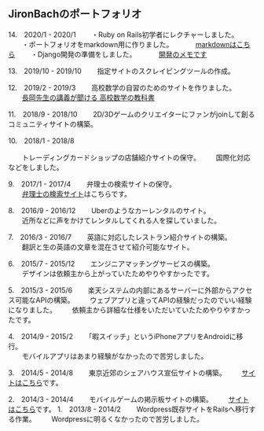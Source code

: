 ## JironBachのポートフォリオ
14.　2020/1 - 2020/1</h3>
  　　・Ruby on Rails初学者にレクチャーしました。
  　　・ポートフォリオをmarkdown用に作りました。
  　　　[markdownはこちら](https://mimemo.io/m/D1V7LGwm7zlYPNj)
  　　・Django開発の準備をしました。
  　　　[開発のメモです](https://mimemo.io/m/BV8YKG0EzJory91)

13.　2019/10 - 2019/10
　　指定サイトのスクレイピングツールの作成。

12.　2019/2 - 2019/3
　　高校数学の自習のためのサイトを作りました。<br/>
　　[長岡先生の講義が聞ける 高校数学の教科書](http://ec2-3-132-178-228.us-east-2.compute.amazonaws.com/)

11.　2018/9 - 2018/10
　　2D/3Dゲームのクリエイターにファンがjoinして創るコミュニティサイトの構築。

10.　2018/1 - 2018/8

　　トレーディングカードショップの店舗紹介サイトの保守。
　　国際化対応などをしました。

9.　2017/1 - 2017/4
　　弁理士の検索サイトの保守。<br/>
　　[弁理士の検索サイト](http://www.benrishi-navi.com/)はこちらです。

8.　2016/9 - 2016/12
　　Uberのようなカーレンタルのサイト。<br/>
　　近所などに声をかけてレンタルしてくれる人を探していました。

7.　2016/3 - 2016/7
　　英語に対応したレストラン紹介サイトの構築。<br/>
　　翻訳と生の英語の文章を混在させて紹介可能なサイト。

6.　2015/7 - 2015/12
　　エンジニアマッチングサービスの構築。<br/>
　　デザインは依頼主から上がっていたためやりやすかったです。

5.　2015/3 - 2015/6
　　楽天システムの内部にあるサーバーに外部からアクセス可能なAPIの構築。
　　ウェブアプリと違ってAPIの経験だったのでいい経験になりました。
　　依頼主から詳細な仕様をいただいていたためやりやすかったです。

4.　2014/9 - 2015/2
　　「暇スイッチ」というiPhoneアプリをAndroidに移行。<br/>
　　モバイルアプリはあまり経験がなかったので苦労しました。

3.　2014/5 - 2014/8
　　東京近郊のシェアハウス宣伝サイトの構築。
　　[サイトはこちら](http://rstokyo.herokuapp.com/)です。

2.　2014/3 - 2014/4
　　モバイルゲームの掲示板サイトの構築。
　　[サイトはこちら](https://game8.jp/)です。
1.　2013/8 - 2014/2
　　Wordpress既存サイトをRailsへ移行する作業。
　　Wordpressに明るくなかったので苦労しました。
